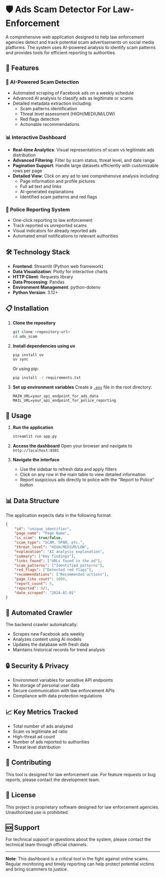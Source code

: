 # 🛡️ Ads Scam Detector For Law-Enforcement

A comprehensive web application designed to help law enforcement agencies detect and track potential scam advertisements on social media platforms. The system uses AI-powered analysis to identify scam patterns and provides tools for efficient reporting to authorities.

## 🌟 Features

### 🤖 AI-Powered Scam Detection

- Automated scraping of Facebook ads on a weekly schedule
- Advanced AI analysis to classify ads as legitimate or scams
- Detailed metadata extraction including:
  - Scam patterns identification
  - Threat level assessment (HIGH/MEDIUM/LOW)
  - Red flags detection
  - Actionable recommendations

### 📊 Interactive Dashboard

- **Real-time Analytics**: Visual representations of scam vs legitimate ads distribution
- **Advanced Filtering**: Filter by scam status, threat level, and date range
- **Pagination Support**: Handle large datasets efficiently with customizable rows per page
- **Detailed View**: Click on any ad to see comprehensive analysis including:
  - Page information and profile pictures
  - Full ad text and links
  - AI-generated explanations
  - Identified scam patterns and red flags

### 🚨 Police Reporting System

- One-click reporting to law enforcement
- Track reported vs unreported scams
- Visual indicators for already reported ads
- Automated email notifications to relevant authorities

## 🛠️ Technology Stack

- **Frontend**: Streamlit (Python web framework)
- **Data Visualization**: Plotly for interactive charts
- **HTTP Client**: Requests library
- **Data Processing**: Pandas
- **Environment Management**: python-dotenv
- **Python Version**: 3.12+

## 📋 Installation

1. **Clone the repository**

   ```bash
   git clone <repository-url>
   cd ads_scam
   ```

2. **Install dependencies using uv**

   ```bash
   pip install uv
   uv sync
   ```

   Or using pip:

   ```bash
   pip install -r requirements.txt
   ```

3. **Set up environment variables**
   Create a [`.env`](.env) file in the root directory:
   ```env
   MAIN_URL=your_api_endpoint_for_ads_data
   MAIL_URL=your_api_endpoint_for_police_reporting
   ```

## 🚀 Usage

1. **Run the application**

   ```bash
   streamlit run app.py
   ```

2. **Access the dashboard**
   Open your browser and navigate to `http://localhost:8501`

3. **Navigate the interface**
   - Use the sidebar to refresh data and apply filters
   - Click on any row in the main table to view detailed information
   - Report suspicious ads directly to police with the "Report to Police" button

## 📊 Data Structure

The application expects data in the following format:

```json
{
    "id": "unique_identifier",
    "page_name": "Page Name",
    "is_scam": true/false,
    "scam_type": "SCAM, SPAM, etc.",
    "threat_level": "HIGH/MEDIUM/LOW",
    "explanation": "AI analysis explanation",
    "summary": ["Key findings"],
    "links_found": ["URLs found in the ad"],
    "scam_patterns": ["Identified patterns"],
    "red_flags": ["Detected red flags"],
    "recommendations": ["Recommended actions"],
    "page_like_count": 1000,
    "report_count": 5,
    "reported": 0/1,
    "date_scraped": "2024-01-01"
}
```

## 🔄 Automated Crawler

The backend crawler automatically:

- Scrapes new Facebook ads weekly
- Analyzes content using AI models
- Updates the database with fresh data
- Maintains historical records for trend analysis

## 🔒 Security & Privacy

- Environment variables for sensitive API endpoints
- No storage of personal user data
- Secure communication with law enforcement APIs
- Compliance with data protection regulations

## 📈 Key Metrics Tracked

- Total number of ads analyzed
- Scam vs legitimate ad ratio
- High-threat ad count
- Number of ads reported to authorities
- Threat level distribution

## 🤝 Contributing

This tool is designed for law enforcement use. For feature requests or bug reports, please contact the development team.

## 📝 License

This project is proprietary software designed for law enforcement agencies. Unauthorized use is prohibited.

## 🆘 Support

For technical support or questions about the system, please contact the technical team through official channels.

---

**Note**: This dashboard is a critical tool in the fight against online scams. Regular monitoring and timely reporting can help protect potential victims and bring scammers to justice.
